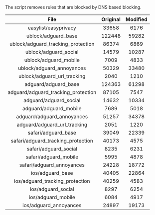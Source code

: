 The script removes rules that are blocked by DNS based blocking.


| File | Original | Modified |
|:----:|:-----:|:-----:|
| easylist/easyprivacy | 33658 | 6176 |
| ublock/adguard_base | 122448 | 59282 |
| ublock/adguard_tracking_protection | 86374 | 6869 |
| ublock/adguard_social | 14579 | 10287 |
| ublock/adguard_mobile | 7009 | 4833 |
| ublock/adguard_annoyances | 50329 | 33480 |
| ublock/adguard_url_tracking | 2040 | 1210 |
| adguard/adguard_base | 124363 | 61298 |
| adguard/adguard_tracking_protection | 87105 | 7547 |
| adguard/adguard_social | 14632 | 10334 |
| adguard/adguard_mobile | 7689 | 5018 |
| adguard/adguard_annoyances | 51257 | 34378 |
| adguard/adguard_url_tracking | 2051 | 1220 |
| safari/adguard_base | 39049 | 22339 |
| safari/adguard_tracking_protection | 40173 | 4575 |
| safari/adguard_social | 8235 | 6231 |
| safari/adguard_mobile | 5995 | 4878 |
| safari/adguard_annoyances | 24228 | 18772 |
| ios/adguard_base | 40405 | 22864 |
| ios/adguard_tracking_protection | 40259 | 4583 |
| ios/adguard_social | 8297 | 6254 |
| ios/adguard_mobile | 6084 | 4917 |
| ios/adguard_annoyances | 24897 | 19173 |